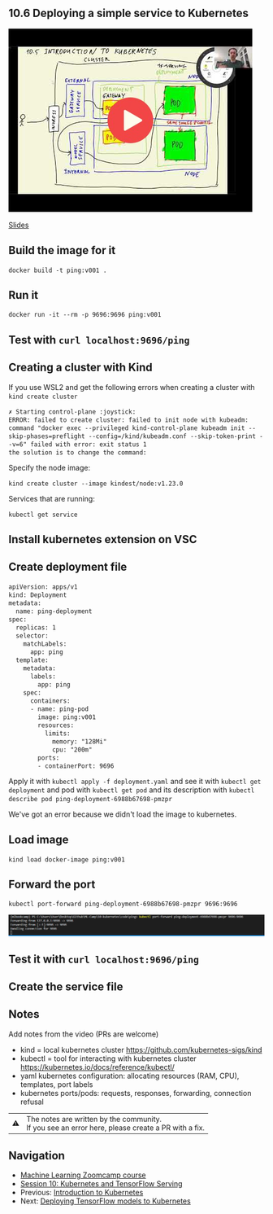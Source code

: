 
## 10.6 Deploying a simple service to Kubernetes

<a href="https://www.youtube.com/watch?v=PPUCVRIV9t8&list=PL3MmuxUbc_hIhxl5Ji8t4O6lPAOpHaCLR"><img src="images/thumbnail-10-06.jpg"></a>
 

[Slides](https://www.slideshare.net/AlexeyGrigorev/ml-zoomcamp-10-kubernetes)


## Build the image for it
```
docker build -t ping:v001 .
```
## Run it
```
docker run -it --rm -p 9696:9696 ping:v001
```
## Test with `curl localhost:9696/ping`
## Creating a cluster with Kind

If you use WSL2 and get the following errors when creating a cluster with `kind create cluster` 

```
✗ Starting control-plane :joystick:
ERROR: failed to create cluster: failed to init node with kubeadm: command "docker exec --privileged kind-control-plane kubeadm init --skip-phases=preflight --config=/kind/kubeadm.conf --skip-token-print --v=6" failed with error: exit status 1
the solution is to change the command:
```

Specify the node image: 

```
kind create cluster --image kindest/node:v1.23.0
```
Services that are running:
```
kubectl get service
```
## Install kubernetes extension on VSC
## Create deployment file
```
apiVersion: apps/v1
kind: Deployment
metadata:
  name: ping-deployment
spec:
  replicas: 1
  selector:
    matchLabels:
      app: ping
  template:
    metadata:
      labels:
        app: ping
    spec:
      containers:
      - name: ping-pod
        image: ping:v001
        resources:
          limits:
            memory: "128Mi"
            cpu: "200m"
        ports:
        - containerPort: 9696

```
Apply it with `kubectl apply -f deployment.yaml` and see it with `kubectl get deployment` and pod with `kubectl get pod` and its description with `kubectl describe pod ping-deployment-6988b67698-pmzpr`

We've got an error because we didn't load the image to kubernetes.
## Load image
```
kind load docker-image ping:v001
```
## Forward the port 
```
kubectl port-forward ping-deployment-6988b67698-pmzpr 9696:9696
```
![kubernetes-succesful](./images/kubernetes-successul.PNG)
## Test it with `curl localhost:9696/ping`

## Create the service file
## Notes

Add notes from the video (PRs are welcome)

* kind = local kubernetes cluster https://github.com/kubernetes-sigs/kind
* kubectl = tool for interacting with kubernetes cluster https://kubernetes.io/docs/reference/kubectl/
* yaml kubernetes configuration: allocating resources (RAM, CPU), templates, port labels
* kubernetes ports/pods: requests, responses, forwarding, connection refusal

<table>
   <tr>
      <td>⚠️</td>
      <td>
         The notes are written by the community. <br>
         If you see an error here, please create a PR with a fix.
      </td>
   </tr>
</table>


## Navigation

* [Machine Learning Zoomcamp course](../)
* [Session 10: Kubernetes and TensorFlow Serving](./)
* Previous: [Introduction to Kubernetes](05-kubernetes-intro.md)
* Next: [Deploying TensorFlow models to Kubernetes](07-kubernetes-tf-serving.md)

